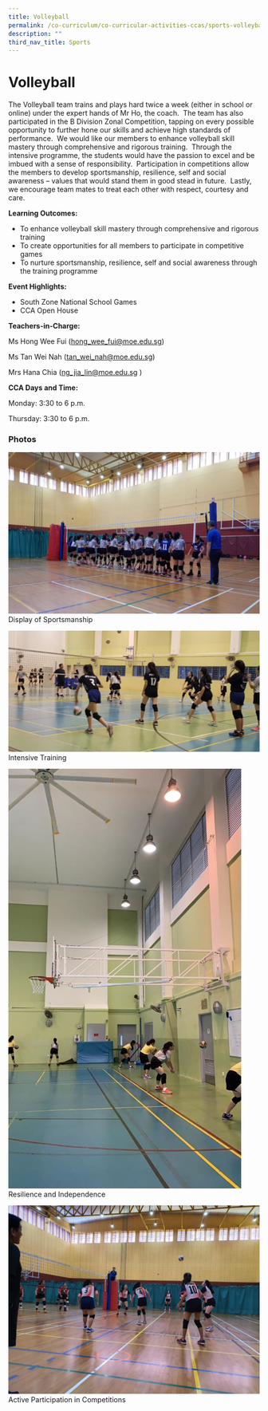 ```yaml
---
title: Volleyball
permalink: /co-curriculum/co-curricular-activities-ccas/sports-volleyball/
description: ""
third_nav_title: Sports
---
```

# **Volleyball**

The Volleyball team trains and plays hard twice a week (either in school or online) under the expert hands of Mr Ho, the coach.  The team has also participated in the B Division Zonal Competition, tapping on every possible opportunity to further hone our skills and achieve high standards of performance.  We would like our members to enhance volleyball skill mastery through comprehensive and rigorous training.  Through the intensive programme, the students would have the passion to excel and be imbued with a sense of responsibility.  Participation in competitions allow the members to develop sportsmanship, resilience, self and social awareness – values that would stand them in good stead in future.  Lastly, we encourage team mates to treat each other with respect, courtesy and care.

**Learning Outcomes:**

*   To enhance volleyball skill mastery through comprehensive and rigorous training
*   To create opportunities for all members to participate in competitive games
*   To nurture sportsmanship, resilience, self and social awareness through the training programme

**Event Highlights:**

*   South Zone National School Games
*   CCA Open House

**Teachers-in-Charge:**

Ms Hong Wee Fui ([hong\_wee\_fui@moe.edu.sg](mailto:hong_wee_fui@moe.edu.sg))

Ms Tan Wei Nah ([tan\_wei\_nah@moe.edu.sg](mailto:tan_wei_nah@moe.edu.sg))

Mrs Hana Chia ([ng\_jia\_lin@moe.edu.sg](mailto:ng_jia_lin@moe.edu.sg) ) 

**CCA Days and Time:**

Monday: 3:30 to 6 p.m.

Thursday: 3:30 to 6 p.m.

### Photos

![](/images/Photo-2-1.jpg)
Display of Sportsmanship

![](/images/Photo-3-1.jpg)
Intensive Training

![](/images/Photo-4-1-1.jpg)
Resilience and Independence

![](/images/Photo-1-7.jpg)
Active Participation in Competitions

